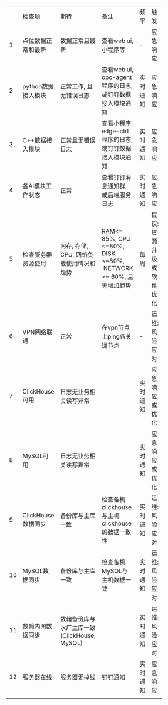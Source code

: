 <figure class="table op-uc-figure_align-center op-uc-figure"><table class="op-uc-table"><tbody><tr class="op-uc-table--row"><td class="op-uc-p op-uc-table--cell"></td><td class="op-uc-p op-uc-table--cell">检查项</td><td class="op-uc-p op-uc-table--cell">期待</td><td class="op-uc-p op-uc-table--cell">备注</td><td class="op-uc-p op-uc-table--cell">频率</td><td class="op-uc-p op-uc-table--cell">触发</td></tr><tr class="op-uc-table--row"><td class="op-uc-p op-uc-table--cell">1</td><td class="op-uc-p op-uc-table--cell">点位数据正常和最新</td><td class="op-uc-p op-uc-table--cell">数据正常且最新</td><td class="op-uc-p op-uc-table--cell">查看web ui, 小程序等</td><td class="op-uc-p op-uc-table--cell">-</td><td class="op-uc-p op-uc-table--cell">应急响应</td></tr><tr class="op-uc-table--row"><td class="op-uc-p op-uc-table--cell">2</td><td class="op-uc-p op-uc-table--cell">python数据接入模块</td><td class="op-uc-p op-uc-table--cell">正常工作, 且无错误日志</td><td class="op-uc-p op-uc-table--cell">查看web ui, opc-agent程序的日志, 或钉钉数据接入模块通知</td><td class="op-uc-p op-uc-table--cell">实时通知</td><td class="op-uc-p op-uc-table--cell">应急响应</td></tr><tr class="op-uc-table--row"><td class="op-uc-p op-uc-table--cell">3</td><td class="op-uc-p op-uc-table--cell">C++数据接入模块</td><td class="op-uc-p op-uc-table--cell">正常且无错误日志</td><td class="op-uc-p op-uc-table--cell">查看小程序, edge-ctrl程序的日志, 或钉钉数据接入模块通知</td><td class="op-uc-p op-uc-table--cell">实时通知</td><td class="op-uc-p op-uc-table--cell">应急响应</td></tr><tr class="op-uc-table--row"><td class="op-uc-p op-uc-table--cell">4</td><td class="op-uc-p op-uc-table--cell">各AI模块工作状态</td><td class="op-uc-p op-uc-table--cell">正常</td><td class="op-uc-p op-uc-table--cell">查看钉钉消息通知群, 或后端服务日志</td><td class="op-uc-p op-uc-table--cell">实时通知</td><td class="op-uc-p op-uc-table--cell">应急响应</td></tr><tr class="op-uc-table--row"><td class="op-uc-p op-uc-table--cell">5</td><td class="op-uc-p op-uc-table--cell">检查服务器资源使用</td><td class="op-uc-p op-uc-table--cell">内存, 存储, CPU, 网络负载使用情况和趋势</td><td class="op-uc-p op-uc-table--cell">RAM&lt;= 85%, CPU &lt;=80%, DISK &lt;=80%, &nbsp;NETWORK &lt;= 60%, 且无增加趋势</td><td class="op-uc-p op-uc-table--cell">每周</td><td class="op-uc-p op-uc-table--cell">提议: 资源升级或软件优化</td></tr><tr class="op-uc-table--row"><td class="op-uc-p op-uc-table--cell">6</td><td class="op-uc-p op-uc-table--cell">VPN网络联通</td><td class="op-uc-p op-uc-table--cell">正常</td><td class="op-uc-p op-uc-table--cell">在vpn节点上ping各关键节点</td><td class="op-uc-p op-uc-table--cell">-</td><td class="op-uc-p op-uc-table--cell">运维: 风险应对</td></tr><tr class="op-uc-table--row"><td class="op-uc-p op-uc-table--cell">7</td><td class="op-uc-p op-uc-table--cell">ClickHouse可用</td><td class="op-uc-p op-uc-table--cell">日志无业务相关读写异常</td><td class="op-uc-p op-uc-table--cell"></td><td class="op-uc-p op-uc-table--cell">实时通知</td><td class="op-uc-p op-uc-table--cell">应急响应或优化</td></tr><tr class="op-uc-table--row"><td class="op-uc-p op-uc-table--cell">8</td><td class="op-uc-p op-uc-table--cell">MySQL可用</td><td class="op-uc-p op-uc-table--cell">日志无业务相关读写异常</td><td class="op-uc-p op-uc-table--cell"></td><td class="op-uc-p op-uc-table--cell">实时通知</td><td class="op-uc-p op-uc-table--cell">应急响应或优化</td></tr><tr class="op-uc-table--row"><td class="op-uc-p op-uc-table--cell">9</td><td class="op-uc-p op-uc-table--cell">ClickHouse数据同步</td><td class="op-uc-p op-uc-table--cell">备份库与主库一致</td><td class="op-uc-p op-uc-table--cell">检查备机clickhouse与主机clickhouse的数据一致性</td><td class="op-uc-p op-uc-table--cell">实时通知</td><td class="op-uc-p op-uc-table--cell">运维: 风险应对</td></tr><tr class="op-uc-table--row"><td class="op-uc-p op-uc-table--cell">10</td><td class="op-uc-p op-uc-table--cell">MySQL数据同步</td><td class="op-uc-p op-uc-table--cell">备份库与主库一致</td><td class="op-uc-p op-uc-table--cell">检查备机MySQL与主机数据一致</td><td class="op-uc-p op-uc-table--cell">实时通知</td><td class="op-uc-p op-uc-table--cell">运维: 风险应对</td></tr><tr class="op-uc-table--row"><td class="op-uc-p op-uc-table--cell">11</td><td class="op-uc-p op-uc-table--cell">数翰内网数据同步</td><td class="op-uc-p op-uc-table--cell">数翰备份库与水厂主库一致(ClickHouse, MySQL)</td><td class="op-uc-p op-uc-table--cell"></td><td class="op-uc-p op-uc-table--cell">实时通知</td><td class="op-uc-p op-uc-table--cell">运维: 风险应对</td></tr><tr class="op-uc-table--row"><td class="op-uc-p op-uc-table--cell">12</td><td class="op-uc-p op-uc-table--cell">服务器在线</td><td class="op-uc-p op-uc-table--cell">服务器无掉线</td><td class="op-uc-p op-uc-table--cell">钉钉通知</td><td class="op-uc-p op-uc-table--cell">实时通知</td><td class="op-uc-p op-uc-table--cell">应急响应</td></tr><tr class="op-uc-table--row"><td class="op-uc-p op-uc-table--cell"></td><td class="op-uc-p op-uc-table--cell"></td><td class="op-uc-p op-uc-table--cell"></td><td class="op-uc-p op-uc-table--cell"></td><td class="op-uc-p op-uc-table--cell"></td><td class="op-uc-p op-uc-table--cell"></td></tr></tbody></table></figure>